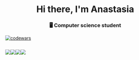 <style type="text/css">
   div { 
    display: flex;
    flex-direction: row;
   }
</style>

<h1 align="center">Hi there, I'm Anastasia</a> 
<h3 align="center"> 🖥 Computer science student</h3>

<!-- [![Top Langs](https://github-readme-stats.vercel.app/api/top-langs/?username=Wolpertingerlight)](https://github.com/Wolpertingerlight/github-readme-stats)
 -->
 
[![codewars](https://www.codewars.com/users/Wolpertingerlight/badges/large)](https://www.codewars.com/users/Wolpertingerlight)

<div>

![](https://github-profile-summary-cards.vercel.app/api/cards/profile-details?username=Wolpertingerlight&theme=solarized_dark)

![](https://github-profile-summary-cards.vercel.app/api/cards/most-commit-language?username=Wolpertingerlight&theme=solarized_dark)

![](https://github-profile-summary-cards.vercel.app/api/cards/repos-per-language?username=Wolpertingerlight&theme=solarized_dark)

![](https://github-profile-summary-cards.vercel.app/api/cards/stats?username=Wolpertingerlight&theme=solarized_dark)
  
</div>
